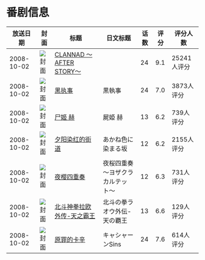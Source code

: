 # 番剧信息

|放送日期|封面|标题|日文标题|话数|评分|评分人数|
|---|---|---|---|---|---|---|
|2008-10-02|![封面](https://lain.bgm.tv/pic/cover/c/67/d1/876_dCfrd.jpg)|[CLANNAD 〜AFTER STORY〜](https://bangumi.tv/subject/876)||24|9.1|25241人评分|
|2008-10-02|![封面](https://lain.bgm.tv/pic/cover/c/21/0f/883_9w87Y.jpg)|[黑执事](https://bangumi.tv/subject/883)|黒執事|24|7.0|3873人评分|
|2008-10-02|![封面](https://lain.bgm.tv/pic/cover/c/c4/01/923_8UCmL.jpg)|[尸姬 赫](https://bangumi.tv/subject/923)|屍姫 赫|13|6.2|739人评分|
|2008-10-02|![封面](https://lain.bgm.tv/pic/cover/c/c1/e3/1271_zqew1.jpg)|[夕阳染红的街道](https://bangumi.tv/subject/1271)|あかね色に染まる坂|12|6.2|2155人评分|
|2008-10-02|![封面](https://lain.bgm.tv/pic/cover/c/6d/3a/3745_3n0wW.jpg)|[夜樱四重奏](https://bangumi.tv/subject/3745)|夜桜四重奏 〜ヨザクラカルテット〜|12|6.3|731人评分|
|2008-10-02|![封面](https://lain.bgm.tv/pic/cover/c/49/4c/3844_Ud22w.jpg)|[北斗神拳拉欧外传-天之霸王](https://bangumi.tv/subject/3844)|北斗の拳ラオウ外伝-天の覇王|13|6.6|129人评分|
|2008-10-02|![封面](https://lain.bgm.tv/pic/cover/c/e8/d6/3893_6iGj4.jpg)|[原罪的卡辛](https://bangumi.tv/subject/3893)|キャシャーンSins|24|7.6|614人评分|
